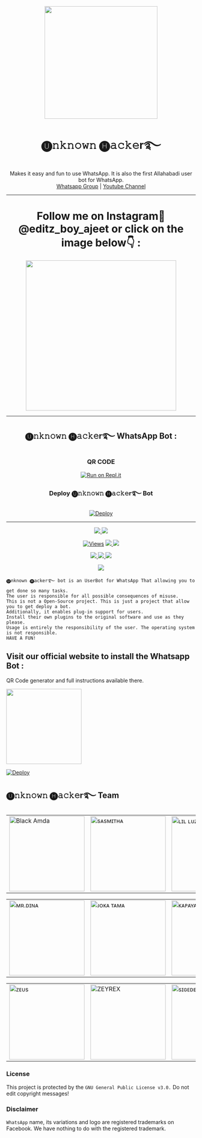 <div align="center">
  <img src="https://i.ibb.co/zPgTYZn/LOGO.jpg" width="300" height="300">
  <h1>🅤𝚗𝚔𝚗𝚘𝚠𝚗 🅗𝚊𝚌𝚔𝚎r࿐ </h1>
</div>
<p align="center">
    Makes it easy and fun to use WhatsApp. It is also the first Allahabadi user bot for WhatsApp.
    <br>
        <a href="https://chat.whatsapp.com/BvYqE8MzUx77aqaM5goYvr">Whatsapp Group</a> |
        <a href="https://youtube.com/channel/UCRJMD8hfOU4RWhgEe-vojXQ">Youtube Channel</a>
    <br>
</p>

----
<div align="center">
	<h1>Follow me on Instagram🙏 @editz_boy_ajeet or click on the image below👇 :</h1>
	<a href="https://instagram.com/editz_boy_ajeet?utm_medium=copy_link">
<img src="https://i.ibb.co/mvcSKLt/getbutton.png" width="400"></br></a>
</div>

----
<div align="center">
	<h2>🅤𝚗𝚔𝚗𝚘𝚠𝚗 🅗𝚊𝚌𝚔𝚎r࿐ WhatsApp Bot :</h1>
	
### QR CODE
[![Run on Repl.it](https://repl.it/badge/github/quiec/whatsasena)](https://replit.com/@BlackAmda/Queen-Amdi-QR-Code)

### Deploy 🅤𝚗𝚔𝚗𝚘𝚠𝚗 🅗𝚊𝚌𝚔𝚎r࿐ Bot
[![Deploy](https://www.herokucdn.com/deploy/button.svg)](https://heroku.com/deploy?template=https://github.com/ajeet-akshata/Mr-Ajeet-Bot)
</div>

----

<p align="center">
  <a href="https://github.com/ajeet-akshata/Mr-Ajeet-Bot">
    <img src="https://img.shields.io/docker/pulls/blackamda/queenamdi?style=flat-square&label=Docker+Pulls">
  </a>
  <a href="https://github.com/ajeet-akshata/Mr-Ajeet-Bot">
    <img src="https://img.shields.io/docker/image-size/blackamda/queenamdi?style=flat-square&logo=github&label=Image Size">
    
  </a>
</p>

<p align="center">

  <a href="https://github.com/ajeet-akshata/Mr-Ajeet-Bot">
    <img src="https://hits.seeyoufarm.com/api/count/incr/badge.svg?url=https%3A%2F%2Fgithub.com%2FBlackAmda%2FQueenAmdi&count_bg=%2379C83D&title_bg=%23555555&icon=gitpod.svg&icon_color=%23E7E7E7&title=Views&edge_flat=false" alt="Views"/></a>
  
  </a>
  <a href="https://github.com/ajeet-akshata/Mr-Ajeet-Bot">
    <img src="https://img.shields.io/github/forks/BlackAmda/QueenAmdi?label=Fork&style=social">
    
  </a>
  <a href="https://github.com/ajeet-akshata/Mr-Ajeet-Bot">
    <img src="https://img.shields.io/github/stars/BlackAmda/QueenAmdi?style=social">
  </a>
</p>

<p align="center">
  <a href="https://github.com/ajeet-akshata/Mr-Ajeet-Bot">
    <img src="https://img.shields.io/github/repo-size/BlackAmda/QueenAmdi?color=purple&label=Repo%20Size&style=plastic">

  </a>
  <a href="https://github.com/ajeet-akshata/Mr-Ajeet-Bot">
    <img src="https://img.shields.io/github/license/BlackAmda/QueenAmdi?color=purple&label=License&style=plastic">

  </a>
  <a href="https://github.com/ajeet-akshata/Mr-Ajeet-Bot>
    <img src="https://img.shields.io/github/languages/top/BlackAmda/QueenAmdi?color=purple&label=Javascript&style=plastic">

  </a>
  <a href="https://github.com/ajeet-akshata/Mr-Ajeet-Bot">
    <img src="https://img.shields.io/static/v1?label=Author&message=Black%20Amda&color=purple&style=plastic">

  </a>
  </p>
 <p align="center">
  <a href="https://wa.me/918882511701">
    <img src="https://img.shields.io/badge/Contact%20me%20on%20WhatsApp-%F0%9F%85%A4%F0%9D%9A%97%F0%9D%9A%94%F0%9D%9A%97%F0%9D%9A%98%F0%9D%9A%A0%F0%9D%9A%97%20%F0%9F%85%97%F0%9D%9A%8A%F0%9D%9A%8C%F0%9D%9A%94%F0%9D%9A%8Er%E0%BF%90-orange">

  </a>
</p>
 
```
🅤𝚗𝚔𝚗𝚘𝚠𝚗 🅗𝚊𝚌𝚔𝚎r࿐ bot is an UserBot for WhatsApp That allowing you to get done so many tasks.
The user is responsible for all possible consequences of misuse.
This is not a Open-Source project. This is just a project that allow you to get deploy a bot.
Additionally, it enables plug-in support for users.
Install their own plugins to the original software and use as they please.
Usage is entirely the responsibility of the user. The operating system is not responsible.
HAVE A FUN!
```

## Visit our official website to install the Whatsapp Bot :
QR Code generator and full instructions available there.
<div>
	<a href="https://www.amdaniwasa.com">
<img src="https://i.ibb.co/dr27VyW/59060c190cbeef0acff9a657.png" width="200"></br></a>
</div>

[![Deploy](https://www.herokucdn.com/deploy/button.svg)](https://heroku.com/deploy?template=https://github.com/ajeet-akshata/Mr-Ajeet-Bot)

## 🅤𝚗𝚔𝚗𝚘𝚠𝚗 🅗𝚊𝚌𝚔𝚎r࿐ Team

<table>
										<tbody>
											<tr>
												<td><a href="httsp://github.com/ajeet-akshata/"><img src="https://i.ibb.co/r7vZVqw/1-Amda.jpg" width="200" height="200" alt="Black Amda"></a></td>
												<td><a href="https://www.instagram.com/sinhalaya_official_/"><img src="https://i.ibb.co/tsFBnbx/2-Sasmitha.jpg" width="200" height="200" alt="sᴀsᴍɪᴛʜᴀ"></a></td>
												<td><a href="https://www.instagram.com/saji_x.x_4/"><img src="https://i.ibb.co/6FZsnvQ/3-Sajiya.jpg" width="200" height="200" alt="ʟɪʟ ʟᴜᴢɪ"></a></td>
											</tr>
										</tbody>
									</table>
                  <table>
										<tbody>
											<tr>
												<td><a href="https://dinaaofficial.github.io/dina-official/"><img src="https://i.ibb.co/rvYYcVD/4-Dina.jpg" width="200" height="200" alt="ᴍʀ.ᴅɪɴᴀ"></a></td>
												<td><a href="https://www.youtube.com/channel/UCZx8U1EU95-Wn9mH4dn15vQ"><img src="https://i.ibb.co/HzfN8pD/5-Joka.jpg" width="200" height="200" alt="ᴊᴏᴋᴀ ᴛᴀᴍᴀ"></a></td>
                        <td><a href="httsp://github.com/BlackAmda/"><img src="https://i.ibb.co/bj4LqJh/6-Kapaya.jpg" width="200" height="200" alt="ᴋᴀᴘᴀʏᴀ"></a></td>
											</tr>
									</table>
                  <table>
										<tbody>
											<tr>
												<td><a href="https://www.thinknfree.com/"><img src="https://i.ibb.co/2kHWJBD/7-Zeus.jpg" width="200" height="200" alt="ᴢᴇᴜs"></a></td>
												<td><a href="httsp://github.com/BlackAmda/"><img src="https://i.ibb.co/x3MjnWn/8-Pancha.jpg" width="200" height="200" alt="ZEYREX"></a></td>
												<td><a href="httsp://github.com/BlackAmda/"><img src="https://i.ibb.co/ySvhR4J/9-Saiko.jpg" width="200" height="200" alt="sɪɢᴇᴅᴇʀɪᴇɴ"></a></td>
											</tr>
										</tbody>
									</table>

### License
This project is protected by the `GNU General Public License v3.0.`
Do not edit copyright messages!

### Disclaimer
`WhatsApp` name, its variations and logo are registered trademarks on Facebook. We have nothing to do with the registered trademark.
